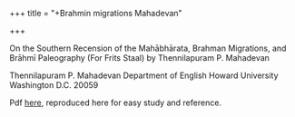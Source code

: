 +++
title = "+Brahmin migrations Mahadevan"

+++


On the Southern Recension of the Mahābhārata, Brahman Migrations, and Brāhmī Paleography (For Frits Staal) 
by Thennilapuram P. Mahadevan 

Thennilapuram P. Mahadevan Department of English Howard University Washington D.C. 20059 

Pdf [here](https://crossasia-journals.ub.uni-heidelberg.de/index.php/ejvs/article/view/327/322), reproduced here for easy study and reference.
